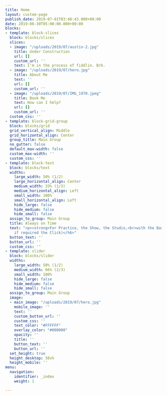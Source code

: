 ```yaml
---
title: Home
layout: custom-page
publish_date: 2019-07-01T03:48:43.000+00:00
date: 2019-06-30T05:00:00.000+00:00
blocks:
- template: block-slices
  block: blocks/slices
  slices:
  - image: "/uploads/2019/07/austin-2.jpg"
    title: Under Construction
    url: []
    custom_url: ''
    text: I'm in the process of fiddlin. Brb.
  - image: "/uploads/2019/07/hero.jpg"
    title: About Me
    text: ''
    url: []
    custom_url: ''
  - image: "/uploads/2019/07/IMG_1970.jpeg"
    title: Book Me
    text: How can I help?
    url: []
    custom_url: ''
  custom_css: ''
- template: block-grid-group
  block: blocks/grid
  grid_vertical_align: Middle
  grid_horizontal_align: Center
  group_title: Main Group
  no_gutter: false
  default_max-width: false
  custom_max-width: ''
  custom_css: ''
- template: block-text
  block: blocks/text
  widths:
    large_width: 50% (1/2)
    large_horizontal_align: Center
    medium_width: 33% (1/3)
    medium_horizontal_align: Left
    small_width: 100%
    small_horizontal_align: Left
    hide_large: false
    hide_medium: false
    hide_small: false
  assign_to_group: Main Group
  title: Always on Time
  text: "<p><strong>For Practice, the Show, the Studio,<br>with the Bass Player</strong></p><h6>(and
    if required the Click)</h6>"
  button_text: ''
  button_url: ''
  custom_css: ''
- template: slider
  block: blocks/slider
  widths:
    large_width: 50% (1/2)
    medium_width: 66% (2/3)
    small_width: 100%
    hide_large: false
    hide_medium: false
    hide_small: false
  assign_to_group: Main Group
  image:
  - main_image: "/uploads/2019/07/hero.jpg"
    mobile_image: ''
    text: ''
    custom_button_url: ''
    custom_css: ''
    text_color: "#FFFFFF"
    overlay_color: "#000000"
    opacity: ''
    title: ''
    button_text: ''
    button_url: ''
  set_height: true
  height_desktop: 50vh
  height_mobile: ''
menu:
  navigation:
    identifier: _index
    weight: 1

---
```


